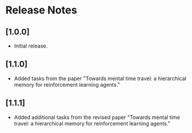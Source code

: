 # Release Notes

## [1.0.0]

*   Initial release.

## [1.1.0]

*   Added tasks from the paper "Towards mental time travel: a hierarchical
    memory for reinforcement learning agents."

## [1.1.1]

*   Added additional tasks from the revised paper "Towards mental time travel: a
    hierarchical memory for reinforcement learning agents."
